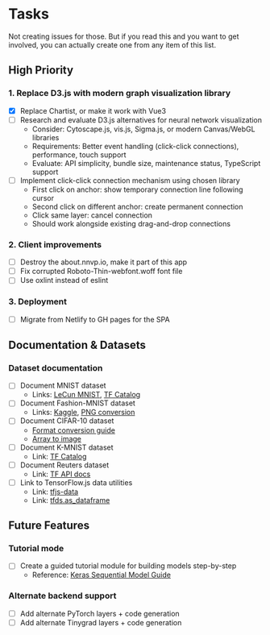 # Tasks

Not creating issues for those.
But if you read this and you want to get involved, you can actually create one from any item of this list.

## High Priority

### 1. Replace D3.js with modern graph visualization library
- [x] Replace Chartist, or make it work with Vue3
- [ ] Research and evaluate D3.js alternatives for neural network visualization
  - Consider: Cytoscape.js, vis.js, Sigma.js, or modern Canvas/WebGL libraries
  - Requirements: Better event handling (click-click connections), performance, touch support
  - Evaluate: API simplicity, bundle size, maintenance status, TypeScript support
- [ ] Implement click-click connection mechanism using chosen library
  - First click on anchor: show temporary connection line following cursor
  - Second click on different anchor: create permanent connection
  - Click same layer: cancel connection
  - Should work alongside existing drag-and-drop connections

### 2. Client improvements
- [ ] Destroy the about.nnvp.io, make it part of this app
- [ ] Fix corrupted Roboto-Thin-webfont.woff font file
- [ ] Use oxlint instead of eslint

### 3. Deployment
- [ ] Migrate from Netlify to GH pages for the SPA

## Documentation & Datasets

### Dataset documentation
- [ ] Document MNIST dataset
  - Links: [LeCun MNIST](http://yann.lecun.com/exdb/mnist/), [TF Catalog](https://www.tensorflow.org/datasets/catalog/mnist)
- [ ] Document Fashion-MNIST dataset
  - Links: [Kaggle](https://www.kaggle.com/zalando-research/fashionmnist), [PNG conversion](https://github.com/DeepLenin/fashion-mnist_png)
- [ ] Document CIFAR-10 dataset
  - [Format conversion guide](https://stackoverflow.com/questions/57291964/how-to-convert-cifar-dataset-into-the-same-format-as-mnist)
  - [Array to image](https://stackoverflow.com/questions/902761/saving-a-numpy-array-as-an-image)
- [ ] Document K-MNIST dataset
  - Link: [TF Catalog](https://www.tensorflow.org/datasets/catalog/kmnist)
- [ ] Document Reuters dataset
  - Link: [TF API docs](https://www.tensorflow.org/api_docs/python/tf/keras/datasets/reuters)
- [ ] Link to TensorFlow.js data utilities
  - Link: [tfjs-data](https://github.com/tensorflow/tfjs-data)
  - Link: [tfds.as_dataframe](https://www.tensorflow.org/datasets/api_docs/python/tfds/as_dataframe)

## Future Features

### Tutorial mode
- [ ] Create a guided tutorial module for building models step-by-step
  - Reference: [Keras Sequential Model Guide](https://keras.io/guides/sequential_model/)

### Alternate backend support
- [ ] Add alternate PyTorch layers + code generation
- [ ] Add alternate Tinygrad layers + code generation
